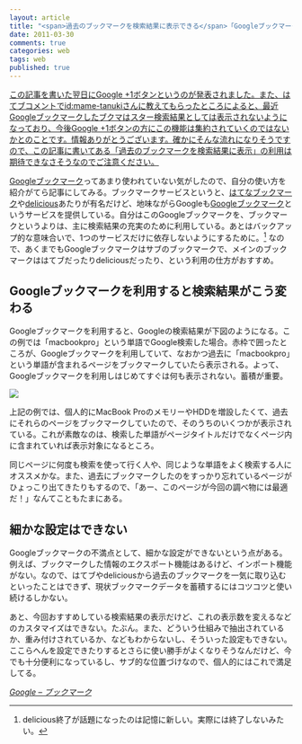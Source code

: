 ```yaml
---
layout: article
title: "<span>過去のブックマークを検索結果に表示できる</span>「Googleブックマーク」が便利"
date: 2011-03-30
comments: true
categories: web
tags: web
published: true
---
```


<ins>この記事を書いた翌日に[Google +1ボタン](http://www.google.com/+1/button/)というのが発表されました。また、はてブコメントでid:mame-tanukiさんに教えてもらったところによると、最近Googleブックマークしたブクマは[スター検索結果としては表示されない](http://d.hatena.ne.jp/amatanoyo/20110316/1300275726)ようになっており、今後Google +1ボタンの方にこの機能は集約されていくのではないかとのことです。情報ありがとうございます。確かにそんな流れになりそうですので、この記事に書いてある「過去のブックマークを検索結果に表示」の利用は期待できなさそうなのでご注意ください。</ins>

[Googleブックマーク](https://www.google.com/bookmarks/?hl=ja)ってあまり使われていない気がしたので、自分の使い方を紹介がてら記事にしてみる。ブックマークサービスというと、[はてなブックマーク](http://b.hatena.ne.jp/)や[delicious](http://www.delicious.com/)あたりが有名だけど、地味ながらGoogleも[Googleブックマーク](https://www.google.com/bookmarks/?hl=ja)というサービスを提供している。自分はこのGoogleブックマークを、ブックマークというよりは、主に検索結果の充実のために利用している。あとはバックアップ的な意味合いで、1つのサービスだけに依存しないようにするために。[^1] なので、あくまでもGoogleブックマークはサブのブックマークで、メインのブックマークははてブだったりdeliciousだったり、という利用の仕方がおすすめ。

<!-- READMORE -->


## Googleブックマークを利用すると検索結果がこう変わる

Googleブックマークを利用すると、Googleの検索結果が下図のようになる。この例では「macbookpro」という単語でGoogle検索した場合。赤枠で囲ったところが、Googleブックマークを利用していて、なおかつ過去に「macbookpro」という単語が含まれるページをブックマークしていたら表示される。よって、Googleブックマークを利用しはじめてすぐは何も表示されない。蓄積が重要。

[![](/assets/2011/03/30/google-bookmark-search-result-01.png)](/assets/2011/03/30/google-bookmark-search-result-01.png)

上記の例では、個人的にMacBook ProのメモリーやHDDを増設したくて、過去にそれらのページをブックマークしていたので、そのうちのいくつかが表示されている。これが素敵なのは、検索した単語がページタイトルだけでなくページ内に含まれていれば表示対象になるところ。

同じページに何度も検索を使って行く人や、同じような単語をよく検索する人にオススメかな。また、過去にブックマークしたのをすっかり忘れているページがひょっこり出てきたりもするので、「あー、このページが今回の調べ物には最適だ！」なんてこともたまにある。

## 細かな設定はできない
Googleブックマークの不満点として、細かな設定ができないという点がある。例えば、ブックマークした情報のエクスポート機能はあるけど、インポート機能がない。なので、はてブやdeliciousから過去のブックマークを一気に取り込むといったことはできず、現状ブックマークデータを蓄積するにはコツコツと使い続けるしかない。

あと、今回おすすめしている検索結果の表示だけど、これの表示数を変えるなどのカスタマイズはできない。たぶん。また、どういう仕組みで抽出されているか、重み付けされているか、などもわからないし、そういった設定もできない。ここらへんを設定できたりするとさらに使い勝手がよくなりそうなんだけど、今でも十分便利になっているし、サブ的な位置づけなので、個人的にはこれで満足してる。

<cite>[Google &#8211; ブックマーク](https://www.google.com/bookmarks/)</cite>

[^1]: delicious終了が話題になったのは記憶に新しい。実際には終了しないみたい。
